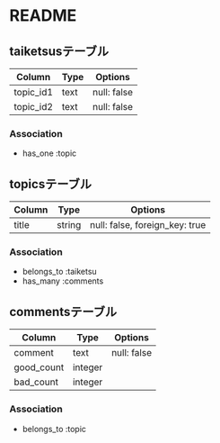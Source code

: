# README

## taiketsusテーブル

|Column|Type|Options|
|------|----|-------|
|topic_id1|text|null: false|
|topic_id2|text|null: false|

### Association
- has_one :topic

## topicsテーブル

|Column|Type|Options|
|------|----|-------|
|title|string|null: false, foreign_key: true|

### Association
- belongs_to :taiketsu
- has_many   :comments

## commentsテーブル

|Column|Type|Options|
|------|----|-------|
|comment|text|null: false|
|good_count|integer||
|bad_count|integer||

### Association
- belongs_to :topic
